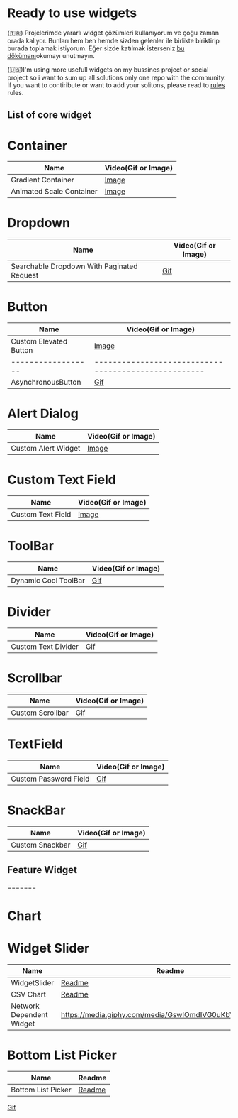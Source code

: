 # Ready to use widgets

(🇹🇷) Projelerimde yararlı widget çözümleri kullanıyorum ve çoğu zaman orada kalıyor. Bunları hem ben hemde sizden gelenler ile birlikte biriktirip burada toplamak istiyorum. Eğer sizde katılmak isterseniz [bu dökümanı](https://github.com/VB10/flutter-ready-to-use-widgets/blob/master/github/rules/contribute.md#kendi-özel-widget-çözümümü-nasıl-paylaşırım)okumayı unutmayın.

(🇺🇸)I'm using more usefull widgets on my bussines project or social project so i want to sum up all solutions only one repo with the community. If you want to contiribute or want to add your solitons, please read to [rules](https://github.com/VB10/flutter-ready-to-use-widgets/blob/master/github/rules/contribute.md#kendi-özel-widget-çözümümü-nasıl-paylaşırım) rules.

## List of core widget

# Container

| Name               | Video(Gif or Image)                                     |
| ------------------ | ------------------------------------------------------- |
| Gradient Container | [Image](github/images/container/gradient_container.png) |
| Animated Scale Container | [Image](github/gifs/container/animated_scale_wrapper.gif) |

# Dropdown

| Name                                       | Video(Gif or Image)                                                        |
| ------------------------------------------ | -------------------------------------------------------------------------- |
| Searchable Dropdown With Paginated Request | [Gif](github/gifs/dropdown/searchable_dropdown_with_paginated_request.gif) |

# Button

| Name                   | Video(Gif or Image)                                  |
| ---------------------- | ---------------------------------------------------- |
| Custom Elevated Button | [Image](github/images/button/custom_button.png)      |
| ------------------     | ---------------------------------------------------- |
| AsynchronousButton     | [Gif](github/gifs/button/asynchronous_button.gif)    |

# Alert Dialog

| Name                | Video(Gif or Image)                                  |
| ------------------- | ---------------------------------------------------- |
| Custom Alert Widget | [Image](github/images/alert_dialog/custom_alert.png) |

# Custom Text Field

| Name                | Video(Gif or Image)                                  |
| ------------------- | ---------------------------------------------------- |
| Custom Text Field   | [Image](github/images/custom_text_field/custom_text_field.PNG) |



# ToolBar
    
| Name                                       | Video(Gif or Image)                                                        |
| ------------------------------------------ | -------------------------------------------------------------------------- |
| Dynamic Cool ToolBar | [Gif](github/gifs/toolbar/dynamic_cool_tool_bar.gif)                                                           |

# Divider

| Name                                       | Video(Gif or Image)                                                        |
| ------------------------------------------ | -------------------------------------------------------------------------- |
| Custom Text Divider | [Gif](github/gifs/divider/custom_text_divider.gif) 


# Scrollbar

| Name                                       | Video(Gif or Image)                                                        |
| ------------------------------------------ | -------------------------------------------------------------------------- |
| Custom Scrollbar | [Gif](github/gifs/scrollbar/custom_scrollbar.gif) 


# TextField

| Name                                       | Video(Gif or Image)                                                        |
| ------------------------------------------ | -------------------------------------------------------------------------- |
| Custom Password Field | [Gif](github/gifs/textfield/custom_password_field.gif) 

# SnackBar

| Name                                       | Video(Gif or Image)                                                        |
| ------------------------------------------ | -------------------------------------------------------------------------- |
| Custom Snackbar | [Gif](github/gifs/snackbar/custom_snackbar.gif) 

## Feature Widget

=======

# Chart

# Widget Slider

| Name               | Readme                                                  |
| ------------------ | ------------------------------------------------------- |
| WidgetSlider | [Readme](https://github.com/MehmetKaranlik/flutter-ready-to-use-widgets/blob/master/lib/feature/widget_slider/Readme.md) |
| CSV Chart                | [Readme](https://github.com/burakJs/flutter-ready-to-use-widgets/blob/master/lib/feature/chart/Readme.md) |
| Network Dependent Widget | https://media.giphy.com/media/GswIOmdIVG0uKbVKF6/giphy.gif                                                |

# Bottom List Picker

| Name                     | Readme                                                                                                    |
| ------------------------ | --------------------------------------------------------------------------------------------------------- |
| Bottom List Picker                | [Readme](lib/feature/bottomlistpicker/readme.md)  | 
[Gif](github/gifs/bottomlistpicker/bottom_list_picker.gif) 